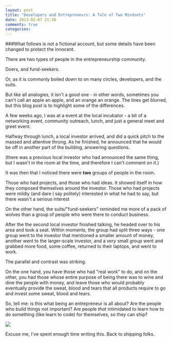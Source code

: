 ```yaml
---
layout: post
title: "Developers and Entrepreneurs: A Tale of Two Mindsets"
date: 2013-02-07 21:38
comments: true
categories: 
---
```



###What follows is not a fictional account, but some details have been changed to protect the innocent.

There are two types of people in the entrepreneurship community.

Doers, and fund-seekers.

Or, as it is commonly boiled down to on many circles, developers, and the suits.

But like all analogies, it isn't a good one - in other words, sometimes you can't call an apple an apple, and an orange an orange. The lines get blurred, but this blog post is to highlight some of the differences.


A few weeks ago, I was at a event at the local incubator - a bit of a networking event, community outreach, lunch, and just a general meet and greet event.

Halfway through lunch, a local investor arrived, and did a quick pitch to the massed and attentive throng. As he finished, he announced that he would be off in another part of the building, answering questions.

(there was a previous local investor who had announced the same thing, but I wasn't in the room at the time, and therefore I can't comment on it.)

It was then that I noticed there were **two** groups of people in the room.

Those who had projects, and those who had ideas. It showed itself in how they composed themselves around the investor. Those who had projects were mildly (and dare I say politely) interested in what he had to say, but there wasn't a serious interest


On the other hand, the suits/"fund-seekers" reminded me more of a pack of wolves than a group of people who were there to conduct business.


After the the second local investor finished talking, he headed over to his area and took a seat. Within moments, the group had split three ways - one group went to the investor that mentioned a smaller amount of money, another went to the larger-scale investor, and a *very* small group went and grabbed more food, some coffee, returned to their laptops, and went to work.


The parallel and contrast was striking.

On the one hand, you have those who had "real work" to do, and on the other, you had those whose entire purpose of being there was to wine and dine the people with money, and leave those who would probably eventually provide the sweat, blood and tears that all products require to go and invest some sweat, blood and tears.

So, tell me: is this what being an entrepreneur is all about? Are the people who build things not important? Are people *that* intimidated to learn how to do something (like learn to code) for themselves, so they can ship?

![](http://shipitsquirrel.github.com/images/ship%20it%20squirrel.png)

Excuse me, I've spent enough time writing this. Back to shipping folks.